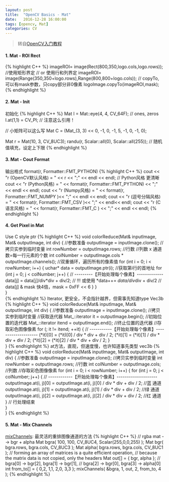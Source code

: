 ```yaml
---
layout: post
title:  "OpenCV Basics - Mat"
date:   2016-12-28 16:00:00
tags: [opencv, Mat]
categories: CV
---
```


> 转自[OpenCV入门教程](http://blog.csdn.net/zhmxy555/article/category/1923021)

#### 1. Mat - ROI Rect
{% highlight C++ %}
imageROI= image(Rect(800,350,logo.cols,logo.rows));  //使用矩形界定
// or 使用行和列界定
imageROI= image(Range(350,350+logo.rows),Range(800,800+logo.cols));
// copyTo, 可以有mask参数，只copy部分非0像素
logoImage.copyTo(imageROI,mask);
{% endhighlight %}

#### 2. Mat - Init
初始化
{% highlight C++ %}
Mat I = Mat::eye(4, 4, CV_64F);  // ones, zeros
I.at<double>(1,1) = CV_PI;  // 注意这么引用！

// 小矩阵可以这么写
Mat C = (Mat_<double>(3, 3) << 0, -1, 0, -1, 5, -1, 0, -1, 0);

Mat r = Mat(10, 3, CV_8UC3);
randu(r, Scalar::all(0), Scalar::all(255)); // 随机值填充，设定上下限
{% endhighlight %}

#### 3. Mat - Cout Format
输出格式 format(r, Formatter::FMT_PYTHON)
{% highlight C++ %}
cout << "r (OpenCV默认风格) = " << r << ";" << endl << endl;
// Python风格 更清晰
cout << "r (Python风格) = " << format(r, Formatter::FMT_PYTHON) << ";" << endl << endl;
cout << "r (Numpy风格) = " <<  format(r, Formatter::FMT_NUMPY )<< ";" << endl << endl;
cout << "r (逗号分隔风格) = " << format(r, Formatter::FMT_CSV   )<< ";" << endl<< endl;
cout << "r (C语言风格) = " <<  format(r, Formatter::FMT_C     ) << ";" << endl << endl;
{% endhighlight %}

#### 4. Get Pixel in Mat
Use C style ptr
{% highlight C++ %}
void colorReduce(Mat& inputImage, Mat& outputImage, int div) {
  //参数准备
  outputImage = inputImage.clone();  //拷贝实参到临时变量
  int rowNumber = outputImage.rows;  //行数
  //列数 x 通道数=每一行元素的个数
  int colNumber = outputImage.cols * outputImage.channels();
  //双重循环，遍历所有的像素值
  for (int i = 0; i < rowNumber; i++) {
    uchar* data = outputImage.ptr<uchar>(i);  //获取第i行的首地址
    for (int j = 0; j < colNumber; j++) {
      // ---------【开始处理每个像素】-------------
      data[j] = data[j]/div*div + div/2;
      // !!! 或使用 *data++= *data/div*div + div/2
      // data[j] & mask 快4倍，mask = 0xFF << 6
		}
	}  
}  
{% endhighlight %}
Iterator, 更安全，不会指针越界，但需事先知道type Vec3b
{% highlight C++ %}
void colorReduce(Mat& inputImage, Mat& outputImage, int div) {
  //参数准备
  outputImage = inputImage.clone();  //拷贝实参到临时变量
  //获取迭代器
  Mat_<Vec3b>::iterator it = outputImage.begin<Vec3b>();  //初始位置的迭代器
  Mat_<Vec3b>::iterator itend = outputImage.end<Vec3b>();  //终止位置的迭代器
  //存取彩色图像像素
  for (; it != itend; ++it) {
    // -----------【开始处理每个像素】--------------------
    (*it)[0] = (*it)[0] / div * div + div / 2;
    (*it)[1] = (*it)[1] / div * div + div / 2;
    (*it)[2] = (*it)[2] / div * div + div / 2;
	}  
}
{% endhighlight %}
at方法，直观，但速度慢，也许知道事先类型 vec3b
{% highlight C++ %}
void colorReduce(Mat& inputImage, Mat& outputImage, int div) {
  //参数准备
  outputImage = inputImage.clone();  //拷贝实参到临时变量
  int rowNumber = outputImage.rows;  //行数
  int colNumber = outputImage.cols;  //列数
  //存取彩色图像像素
  for (int i = 0; i < rowNumber; i++) {
    for (int j = 0; j < colNumber; j++) {
      // ------------【开始处理每个像素】--------------------
      outputImage.at<Vec3b>(i, j)[0] =
          outputImage.at<Vec3b>(i, j)[0] / div * div + div / 2;  //蓝 通道
      outputImage.at<Vec3b>(i, j)[1] =
          outputImage.at<Vec3b>(i, j)[1] / div * div + div / 2;  //绿 通道
      outputImage.at<Vec3b>(i, j)[2] =
          outputImage.at<Vec3b>(i, j)[2] / div * div + div / 2;  //红 通道
    }  // 行处理结束     
	}  
}
{% endhighlight %}

#### 5. Mat - Mix Channels
[mixChannels](http://docs.opencv.org/3.1.0/d2/de8/group__core__array.html#ga51d768c270a1cdd3497255017c4504be): 最灵活的重排图像通道的方法
{% highlight C++ %}
// rgba mat --> bgr + alpha
Mat bgra( 100, 100, CV_8UC4, Scalar(255,0,0,255) );
Mat bgr( bgra.rows, bgra.cols, CV_8UC3 );
Mat alpha( bgra.rows, bgra.cols, CV_8UC1 );
// forming an array of matrices is a quite efficient operation,
// because the matrix data is not copied, only the headers
Mat out[] = { bgr, alpha };
// bgra[0] -> bgr[2], bgra[1] -> bgr[1],
// bgra[2] -> bgr[0], bgra[3] -> alpha[0]
int from_to[] = { 0,2, 1,1, 2,0, 3,3 };
mixChannels( &bgra, 1, out, 2, from_to, 4 );
{% endhighlight %}
